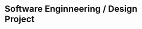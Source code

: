 <html>
    <head>
<!--include head.txt -->
        <title>
            Software Enginneering / Design Project
        </title>
    </head>

 <body>
<!--include logo.txt -->
<!--include menu.txt -->

# Software Enginneering / Design Project


</body>
</html>
